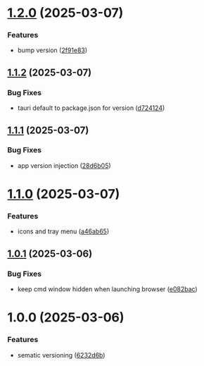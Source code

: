# [1.2.0](https://github.com/zmconnelly/zephyr/compare/v1.1.2...v1.2.0) (2025-03-07)


### Features

* bump version ([2f91e83](https://github.com/zmconnelly/zephyr/commit/2f91e83486ef0992534c07aa1fb7465bdeec2ff4))

## [1.1.2](https://github.com/zmconnelly/zephyr/compare/v1.1.1...v1.1.2) (2025-03-07)

### Bug Fixes

- tauri default to package.json for version ([d724124](https://github.com/zmconnelly/zephyr/commit/d724124bbc5a22d59302efb0b2b1b4bba4cee7c6))

## [1.1.1](https://github.com/zmconnelly/zephyr/compare/v1.1.0...v1.1.1) (2025-03-07)

### Bug Fixes

- app version injection ([28d6b05](https://github.com/zmconnelly/zephyr/commit/28d6b057f1dc7333660a8687d818f6d45981798a))

# [1.1.0](https://github.com/zmconnelly/zephyr/compare/v1.0.1...v1.1.0) (2025-03-07)

### Features

- icons and tray menu ([a46ab65](https://github.com/zmconnelly/zephyr/commit/a46ab658dc7f022aa4be263486f5797caf21a596))

## [1.0.1](https://github.com/zmconnelly/zephyr/compare/v1.0.0...v1.0.1) (2025-03-06)

### Bug Fixes

- keep cmd window hidden when launching browser ([e082bac](https://github.com/zmconnelly/zephyr/commit/e082bac89411e377e670eb12f25e3b407c4cd884))

# 1.0.0 (2025-03-06)

### Features

- sematic versioning ([6232d6b](https://github.com/zmconnelly/zephyr/commit/6232d6b0e1dbe37a32c8482a73e30111103af58a))

